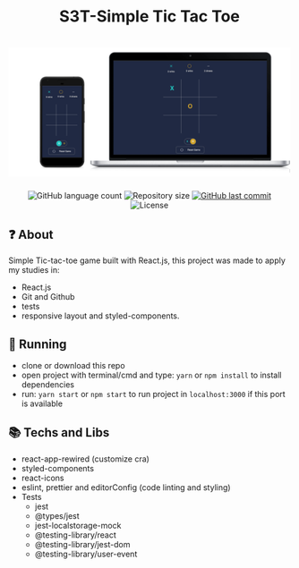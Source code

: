 <h1 align="center">
  S3T-Simple Tic Tac Toe
</h1>

<h1 align="center">
  <img alt="app demo" src="./docs/game.png">
</h1>

<p align="center">
  <img alt="GitHub language count" src="https://img.shields.io/github/languages/count/leon-carvalho/tic-tac-toe?color=%2304D361">

  <img alt="Repository size" src="https://img.shields.io/github/repo-size/leon-carvalho/tic-tac-toe">

  <a href="https://github.com/leon-carvalho/tic-tac-toe/commits/master">
    <img alt="GitHub last commit" src="https://img.shields.io/github/last-commit/leon-carvalho/tic-tac-toe">
  </a>

  <img alt="License" src="https://img.shields.io/badge/license-MIT-brightgreen">
</p>

## :question: About

Simple Tic-tac-toe game built with React.js, this project was made to apply my studies in:
- React.js
- Git and Github
- tests
- responsive layout and styled-components.

## :running: Running

- clone or download this repo
- open project with terminal/cmd and type: `yarn` or `npm install` to install dependencies
- run: `yarn start` or `npm start` to run project in `localhost:3000` if this port is available

## :books: Techs and Libs

- react-app-rewired (customize cra)
- styled-components
- react-icons
- eslint, prettier and editorConfig (code linting and styling)
- Tests
  - jest
  - @types/jest
  - jest-localstorage-mock
  - @testing-library/react
  - @testing-library/jest-dom
  - @testing-library/user-event
